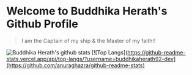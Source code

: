 # Welcome to **Buddhika Herath's** Github Profile
> I am the Captain of my ship & the Master of my faith!!

 ![Buddhika Herath's github stats](https://github-readme-stats.vercel.app/api?username=buddhikaherath92-dev)
 [![Top Langs](https://github-readme-stats.vercel.app/api/top-langs/?username=buddhikaherath92-dev](https://github.com/anuraghazra/github-readme-stats)

